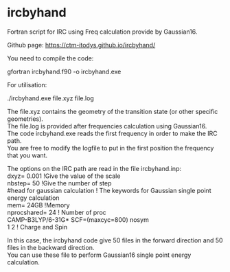 # ircbyhand
Fortran script for IRC using Freq calculation provide by Gaussian16.

Github page: https://ctm-itodys.github.io/ircbyhand/

You need to compile the code:

gfortran ircbyhand.f90 -o ircbyhand.exe

For utilisation:

./ircbyhand.exe file.xyz file.log

The file.xyz contains the geometry of the transition state (or other specific geometries).<br />
The file.log is provided after frequencies calculation using Gaussian16. <br />
The code ircbyhand.exe reads the first frequency in order to make the IRC path.<br />
You are free to modify the logfile to put in the first position the frequency that you want.<br />

The options on the IRC path are read in the file ircbyhand.inp:<br />
dxyz= 0.001                           !Give the value of the scale <br />
nbstep= 50                            !Give the number of step<br />
#head for gaussian calculation        ! The keywords for Gaussian single point energy calculation<br />
mem= 24GB                             !Memory<br />
nprocshared= 24                       ! Number of proc<br />
CAMP-B3LYP/6-31G* SCF=(maxcyc=800) nosym<br />
1 2                                   ! Charge and Spin<br />


In this case, the ircbyhand code give 50 files in the forward direction and 50 files in the backward direction.<br />
You can use these file to perform Gaussian16 single point energy calculation.
